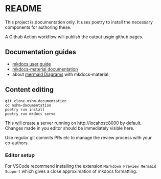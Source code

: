 # README

This project is documentation only. It uses poetry to install the necessary components for authoring these. 

A Github Action workflow will publish the output usgin github pages. 

## Documentation guides

 - [mkdocs user guide](https://www.mkdocs.org/user-guide/)
 - [mkdocs-material documentation](https://squidfunk.github.io/mkdocs-material/)
 - about [mermaid Diagrams](https://squidfunk.github.io/mkdocs-material/reference/diagrams/) with mkdocs-material.

## Content editing

```
git clone nshm-documentation
cd nshm-documentation
poetry run install
poetry run mkdocs serve
```

This will create a server running on http://locahost:8000 by default. Changes made in you editor should be immediately visible here.

Use regular git commits PRs etc to manage the review process with your co-authors.

### Editor setup

For VSCode recommend installing the extension `Markdown Preview Mermaid Support` which gives a close approximation of mkdocs formatting. 



